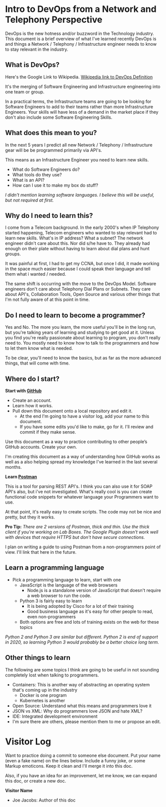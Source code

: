 # Intro to DevOps from a Network and Telephony Perspective

DevOps is the new hotness and/or buzzword in the Technology industry.  This document is a brief overview of what I've learned recently DevOps is and things a Network / Telephony / Infrastructure engineer needs to know to stay relevant in the industry.

## What is DevOps?

Here's the Google Link to Wikipedia.
[Wikipedia link to DevOps Definition](https://en.wikipedia.org/wiki/DevOps)

It's the merging of Software Engineering and Infrastructure engineering into one team or group.

In a practical terms, the Infrastructure teams are going to be looking for Software Engineers to add to their teams rather than more Infrastructure Engineers.  Your skills will have less of a demand in the market place if they don't also include some Software Engineering Skills.

## What does this mean to you?
In the next 5 years I predict all new Network / Telephony / Infrastructure gear will be be programmed primarily via API's.  

This means as an Infrastructure Engineer you need to learn new skills.

* What do Software Engineers do?
* What tools do they use?
* What is an API?
* How can I use it to make my box do stuff?

*I didn't mention learning software languages.  I believe this will be useful, but not required at first.*


## Why do I need to learn this?
I come from a Telecom background.  In the early 2000's when IP Telephony started happening, Telecom engineers who wanted to stay relevant had to learn new skills.  What's in IP address?  What a subnet?  The network engineer didn't care about this.  Nor did s/he have to.  They already had enough on their plate without having to learn about dial plans and hunt groups.  

It was painful at first, I had to get my CCNA, but once I did, it made working in the space much easier because I could speak their language and tell them what i wanted / needed.

The same shift is occurring with the move to the DevOps Model.  Software engineers don't care about Telephony Dial Plans or Subnets.  They care about API's, Collaboration Tools, Open Source and various other things that I'm not fully aware of at this point in time.


## Do I need to learn to become a programmer?
Yes and No.  The more you learn, the more useful you'll be in the long run, but you're talking years of learning and studying to get good at it.  Unless you find you're really passionate about learning to program, you don't really need to.  You mostly need to know how to talk to the programmers and how to let them know what is needed.

To be clear, you'll need to know the basics, but as far as the more advanced things, that will come with time.


## Where do I start?
**Start with [GitHub](http://www.github.com)**

* Create an account.  
* Learn how it works.
* Pull down this document onto a local repository and edit it.
  * At the end I'm going to have a visitor log, add your name to this document.
  * If you have some edits you'd like to make, go for it.  I'll review and commit if they make sense.

Use this document as a way to practice contributing to other people’s GitHub accounts.  Create your own.  

I'm creating this document as a way of understanding how GitHub works as well as a also helping spread my knowledge I've learned in the last several months.

**Learn [Postman](https://www.getpostman.com/)**

This is a tool for parsing REST API's.  I think you can also use it for SOAP API's also, but i've not investigated.  What's really cool is you can create functional code snippets for whatever language your Programmers want to use.  

At that point, it's really easy to create scripts.  The code may not be nice and pretty, but they it works.

**Pro Tip:**
*There are 2 versions of Postman, thick and thin.
Use the thick client if you're working on Lab Boxes.
The Google Plugin doesn't work well with devices that require HTTPS but don't have secure connections.*



I plan on writing a guide to using Postman from a non-programmers point of view.  I'll link that here in the future.

## Learn a programming language

* Pick a programming language to learn, start with one
  * JavaScript is the language of the web browsers
    * Node.js is a standalone version of JavaScript that doesn't require a web browser to run the code.
  * Python 3 is fairly easy to learn
    * It is being adopted by Cisco for a lot of their training
    * Good business language as it's easy for other people to read, even non-programmers
  * Both options are free and lots of training exists on the web for these topics

*Python 2 and Python 3 are similar but different.  Python 2 is end of support in 2020, so learning Python 3 would probably be a better choice long term.*

## Other things to learn

The following are some topics I think are going to be useful in not sounding completely lost when talking to programmers.

- Containers: This is another way of abstracting an operating system that's coming up in the industry
  - Docker is one program
  - Kubernetes is another
- Open Source: Understand what this means and programmers love it
- JSON vs XML: Why do programmers love JSON and hate XML?
- IDE: Integrated development environment
- I'm sure there are others, please mention them to me or propose an edit.


# Visitor Log
Want to practice doing a commit to someone else document.  Put your name (even a fake name) on the lines below.  Include a funny joke, or some Markup emoticons.  Keep it clean and I'll merge it into this doc. 

Also, if you have an idea for an improvement, let me know, we can expand this doc, or create a new doc.

**Visitor Name**
- Joe Jacobs: Author of this doc
